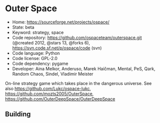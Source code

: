# Outer Space

- Home: https://sourceforge.net/projects/ospace/
- State: beta
- Keyword: strategy, space
- Code repository: https://github.com/ospaceteam/outerspace.git (@created 2012, @stars 13, @forks 6), https://svn.code.sf.net/p/ospace/code (svn)
- Code language: Python
- Code license: GPL-2.0
- Code dependency: pygame
- Developer: Aina Melkor, Anderuso, Marek Haičman, Mental, PeS, Qark, Random Chaos, Sindel, Vladimir Meister

On-line strategy game which takes place in the dangerous universe.
See also https://github.com/Lukc/ospace-lukc, https://github.com/mozts2005/OuterSpace, https://github.com/OuterDeepSpace/OuterDeepSpace

## Building
